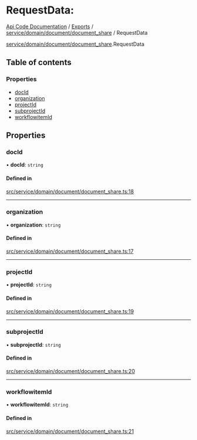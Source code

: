 # RequestData: 
 
[Api Code Documentation](../README.md) / [Exports](../modules.md) / [service/domain/document/document\_share](../modules/service_domain_document_document_share.md) / RequestData

[service/domain/document/document_share](../modules/service_domain_document_document_share.md).RequestData

## Table of contents

### Properties

- [docId](service_domain_document_document_share.RequestData.md#docid)
- [organization](service_domain_document_document_share.RequestData.md#organization)
- [projectId](service_domain_document_document_share.RequestData.md#projectid)
- [subprojectId](service_domain_document_document_share.RequestData.md#subprojectid)
- [workflowitemId](service_domain_document_document_share.RequestData.md#workflowitemid)

## Properties

### docId

• **docId**: `string`

#### Defined in

[src/service/domain/document/document_share.ts:18](https://github.com/openkfw/TruBudget/blob/95e6f8a/api/src/service/domain/document/document_share.ts#L18)

___

### organization

• **organization**: `string`

#### Defined in

[src/service/domain/document/document_share.ts:17](https://github.com/openkfw/TruBudget/blob/95e6f8a/api/src/service/domain/document/document_share.ts#L17)

___

### projectId

• **projectId**: `string`

#### Defined in

[src/service/domain/document/document_share.ts:19](https://github.com/openkfw/TruBudget/blob/95e6f8a/api/src/service/domain/document/document_share.ts#L19)

___

### subprojectId

• **subprojectId**: `string`

#### Defined in

[src/service/domain/document/document_share.ts:20](https://github.com/openkfw/TruBudget/blob/95e6f8a/api/src/service/domain/document/document_share.ts#L20)

___

### workflowitemId

• **workflowitemId**: `string`

#### Defined in

[src/service/domain/document/document_share.ts:21](https://github.com/openkfw/TruBudget/blob/95e6f8a/api/src/service/domain/document/document_share.ts#L21)
